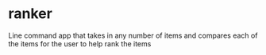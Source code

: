 # ranker

Line command app that takes in any number of items and compares each of the items for the user to help rank the items
